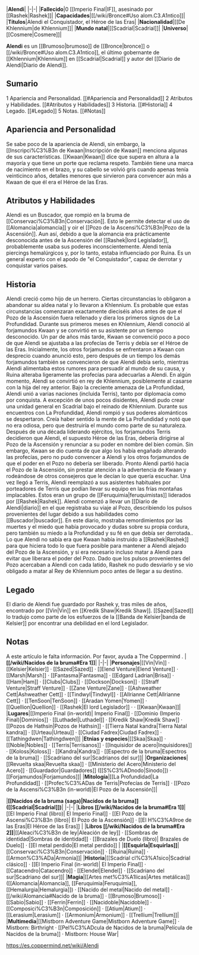 

|**Alendi**|
|-|-|
|**Fallecido**|0 [[Imperio Final\|IF]], asesinado por [[Rashek\|Rashek]]|
|**Capacidades**|[[/wiki/Bronce#Uso alom.C3.A1ntico]]|
|**Títulos**|Alendi el Conquistador, el Héroe de las Eras|
|**Nacionalidad**|[[De Khlennium\|de Khlennium]]|
|**Mundo natal**|[[Scadrial\|Scadrial]]|
|**Universo**|[[Cosmere\|Cosmere]]|

**Alendi** es un [[Brumoso\|brumoso]] de [[Bronce\|bronce]] o [[/wiki/Bronce#Uso alom.C3.A1ntico]], el último gobernante de [[Khlennium\|Khlennium]] en [[Scadrial\|Scadrial]] y autor del [[Diario de Alendi\|Diario de Alendi]].

## Sumario

1 Apariencia and Personalidad. [[#Apariencia and Personalidad]] 
2 Atributos y Habilidades. [[#Atributos y Habilidades]] 
3 Historia. [[#Historia]] 
4 Legado. [[#Legado]] 
5 Notas. [[#Notas]] 


## Apariencia and Personalidad
Se sabe poco de la apariencia de Alendi, sin embargo, la [[Inscripci%C3%B3n de Kwaan\|Inscripción de Kwaan]] menciona algunas de sus características. [[Kwaan\|Kwaan]] dice que supera en altura a la mayoría y que tiene un porte que reclama respeto. También tiene una marca de nacimiento en el brazo, y su cabello se volvió gris cuando apenas tenía veinticinco años, detalles menores que sirvieron para convencer aún más a Kwaan de que él era el Héroe de las Eras.

## Atributos y Habilidades
Alendi es un Buscador, que rompió en la bruma de [[Conservaci%C3%B3n\|Conservación]]. Esto le permite detectar el uso de [[Alomancia\|alomancia]] y oir el [[Pozo de la Ascensi%C3%B3n\|Pozo de la Ascensión]]. Aun así, debido a que la alomancia era prácticamente desconocida antes de la Ascensión del [[Rashek\|lord Legislador]], probablemente usaba sus poderes inconscientemente.
Alendi tenía piercings hemalúrgicos y, por lo tanto, estaba influenciado por Ruina. 
Es un general experto con el apodo de "el Conquistador", capaz de derrotar y conquistar varios paises.

## Historia
Alendi creció como hijo de un herrero. Ciertas circunstancias lo obligaron a abandonar su aldea natal y lo llevaron a Khlennium. Es probable que estas circunstancias comenzaran exactamente dieciséis años antes de que el Pozo de la Ascensión fuera rellenado y diera los primeros signos de La Profundidad.
Durante sus primeros meses en Khlennium, Alendi conoció al forjamundos Kwaan y se convirtió en su asistente por un tiempo desconocido. Un par de años más tarde, Kwaan se convenció poco a poco de que Alendi se ajustaba a las profecías de Terris y debía ser el Héroe de las Eras. Inicialmente, los otros forjamundos se enfrentaron a Kwaan con desprecio cuando anunció esto, pero después de un tiempo los demás forjamundos también se convencieron de que Alendi debía serlo, mientras Alendi alimentaba estos rumores para persuadir al mundo de su causa, y Ruina alteraba ligeramente las profecías para adecuarlas a Alendi.
En algún momento, Alendi se convirtió en rey de Khlennium, posiblemente al casarse con la hija del rey anterior. Bajo la creciente amenaza de La Profundidad, Alendi unió a varias naciones (incluida Terris), tanto por diplomacia como por conquista. A excepción de unos pocos disidentes, Alendi pudo crear una unidad general en Scadrial bajo el reinado de Khlennium.
Durante sus encuentros con La Profundidad, Alendi rompió y sus poderes alománticos se despertaron. Creía haber sentido la mente de La Profundidad y notó que no era odiosa, pero que destruiría el mundo como parte de su naturaleza. Después de una década liderando ejércitos, los forjamundos Terris decidieron que Alendi, el supuesto Héroe de las Eras, debería dirigirse al Pozo de la Ascensión y renunciar a su poder en nombre del bien común. Sin embargo, Kwaan se dio cuenta de que algo los había engañado alterando las profecías, pero no pudo convencer a Alendi y los otros forjamundos de que el poder en el Pozo no debería ser liberado. Pronto Alendi partió hacia el Pozo de la Ascensión, sin prestar atención a la advertencia de Kwaan y rodeándose de otros consejeros que le decían lo que quería escuchar.
Una vez llegó a Terris, Alendi reemplazó a sus asistentes habituales por porteadores de Terris que podían llevar su equipo en las frías montañas implacables. Estos eran un grupo de [[Feruquimia\|feruquimistas]] liderados por [[Rashek\|Rashek]]. Alendi comenzó a llevar un [[Diario de Alendi\|diario]] en el que registraba su viaje al Pozo, describiendo los pulsos provenientes del lugar debido a sus habilidades como [[Buscador\|buscador]]. En este diario, mostraba remordimientos por las muertes y el miedo que había provocado y dudas sobre su propia cordura, pero también su miedo a la Profundidad y su fé en que debía ser derrotada..
Lo que Alendi no sabía era que Kwaan había instruido a [[Rashek\|Rashek]] para que hiciera todo lo que fuera posible para mantener a Alendi alejado del Pozo de la Ascensión, y si era necesario incluso matar a Alendi para evitar que liberara el poder del Pozo. Dado que los pulsos provenientes del Pozo acercaban a Alendi con cada latido, Rashek no pudo desviarlo y se vio obligado a matar al Rey de Khlennium poco antes de llegar a su destino.

## Legado
El diario de Alendi fue guardado por Rashek y, tras miles de años, encontrado por [[Vin\|Vin]] en [[Kredik Shaw\|Kredik Shaw]]. [[Sazed\|Sazed]] lo tradujo como parte de los esfuerzos de la [[Banda de Kelsier\|banda de Kelsier]] por encontrar una debilidad en el lord Legislador.

## Notas

A este artículo le falta información. Por favor, ayuda a The Coppermind .
|**[[/wiki/Nacidos de la bruma#Era 1]]**|
|-|-|
|**Personajes**|[[Vin\|Vin]] · [[Kelsier\|Kelsier]] · [[Sazed\|Sazed]] · [[Elend Venture\|Elend Venture]] · [[Marsh\|Marsh]] · [[Fantasma\|Fantasma]] · [[Edgard Ladrian\|Brisa]] · [[Ham\|Ham]] · [[Clubs\|Clubs]] · [[Dockson\|Dockson]] · [[Straff Venture\|Straff Venture]] · [[Zane Venture\|Zane]] · [[Ashweather Cett\|Ashweather Cett]] · [[Tindwyl\|Tindwyl]] · [[Allrianne Cett\|Allrianne Cett]] · [[TenSoon\|TenSoon]] · [[Aradan Yomen\|Yomen]] · [[Quellion\|Quellion]] · [[Rashek\|El lord Legislador]] ·  · [[Kwaan\|Kwaan]]|
|**Lugares**|[[Imperio Final (in-world)\| Imperio Final]] · [[Dominio (Imperio Final)\|Dominios]] · [[Luthadel\|Luthadel]] · [[Kredik Shaw\|Kredik Shaw]] · [[Pozos de Hathsin\|Pozos de Hathsin]] · [[Tierra Natal kandra\|Tierra Natal kandra]] · [[Urteau\|Urteau]] · [[Ciudad Fadrex\|Ciudad Fadrex]] · [[Tathingdwen\|Tathingdwen]]|
|**Etnias y especies**|[[Skaa\|Skaa]] · [[Noble\|Nobles]] · [[Terris\|Terrisanos]] · [[Inquisidor de acero\|Inquisidores]] · [[Koloss\|Koloss]] · [[Kandra\|Kandra]] · [[Espectro de la bruma\|Espectros de la bruma]] · [[Scadriano del sur\|Scadrianos del sur]]|
|**Organizaciones**|[[Revuelta skaa\|Revuelta skaa]] · [[Ministerio del Acero\|Ministerio del Acero]] · [[Guardador\|Guardadores]] ([[S%C3%ADnodo\|Sínodo]]) · [[Forjamundos\|Forjamundos]]|
|**Mitología**|[[La Profundidad\|La Profundidad]] · [[Profec%C3%ADas de Terris\|Profecías de Terris]] · [[Pozo de la Ascensi%C3%B3n (in-world)\|El Pozo de la Ascensión]]|

|**[[Nacidos de la bruma (saga)\|Nacidos de la bruma]] ([[Scadrial\|Scadrial]])**|
|-|-|
|**Libros [[/wiki/Nacidos de la bruma#Era 1]]**|[[El Imperio Final (libro)\| El Imperio Final]] · [[El Pozo de la Ascensi%C3%B3n (libro)\| El Pozo de la Ascensión]] · [[El H%C3%A9roe de las Eras\|El Héroe de las Eras]] |
|**Libros [[/wiki/Nacidos de la bruma#Era 2]]**|[[Aleaci%C3%B3n de ley\|Aleación de ley]] · [[Sombras de identidad\|Sombras de identidad]] · [[Brazales de Duelo (libro)\| Brazales de Duelo]] · [[El metal perdido\|El metal perdido]]  |
|**[[Esquirla\|Esquirlas]]**|[[Conservaci%C3%B3n\|Conservación]] · [[Ruina\|Ruina]] · [[Armon%C3%ADa\|Armonía]]|
|**Historia**|[[Scadrial cl%C3%A1sico\|Scadrial clásico]] · [[El Imperio Final (in-world)\| El Imperio Final]] · [[Catacendro\|Catacendro]] · [[Elendel\|Elendel]] · [[Scadriano del sur\|Scadriano del sur]]|
|**Magia**|[[Artes met%C3%A1licas\|Artes metálicas]] ([[Alomancia\|Alomancia]], [[Feruquimia\|Feruquimia]], [[Hemalurgia\|Hemalurgia]]) · [[Nacido del metal\|Nacido del metal]] · [[/wiki/Alomancia#Nacido de la bruma]] · [[Brumoso\|Brumoso]] · [[Sabio\|Sabio]] · [[Ferrin\|Ferrin]] · [[Nacidoble\|Nacidoble]] · [[Composici%C3%B3n\|Composición]] · [[Atium\|Atium]] · [[Lerasium\|Lerasium]] · [[Armonium\|Armonium]] · [[Trellium\|Trellium]]|
|**Multimedia**|[[Mistborn Adventure Game\|Mistborn Adventure Game‎‎]] · Mistborn: Birthright · [[Pel%C3%ADcula de Nacidos de la bruma\|Película de Nacidos de la bruma]] · Mistborn: House War|



https://es.coppermind.net/wiki/Alendi